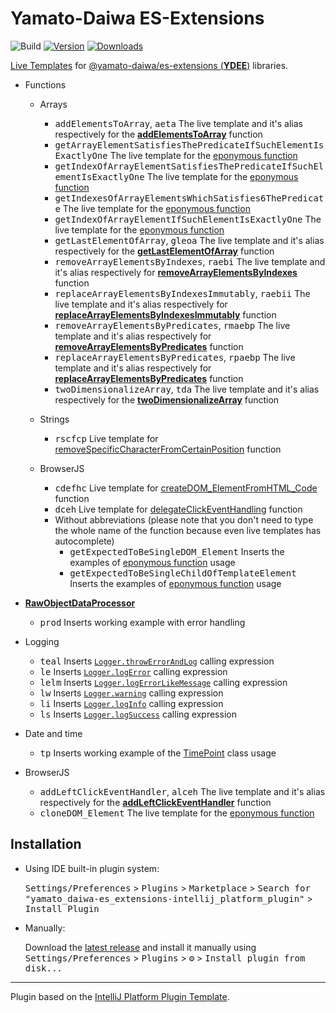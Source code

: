 # Yamato-Daiwa ES-Extensions

![Build](https://github.com/TokugawaTakeshi/yamato_daiwa-es_extensions-intellij_platform_plugin/workflows/Build/badge.svg)
[![Version](https://img.shields.io/jetbrains/plugin/v/17638.svg)](https://plugins.jetbrains.com/plugin/PLUGIN_ID)
[![Downloads](https://img.shields.io/jetbrains/plugin/d/17638.svg)](https://plugins.jetbrains.com/plugin/PLUGIN_ID)

<!-- Plugin description -->

[Live Templates](https://www.jetbrains.com/help/idea/using-live-templates.html) for 
[@yamato-daiwa/es-extensions (**YDEE**)](https://github.com/TokugawaTakeshi/Yamato-Daiwa-ES-Extensions#readme) libraries.

* Functions
  * Arrays
    * <kbd>addElementsToArray</kbd>, <kbd>aeta</kbd> The live template and it's alias respectively for the [**addElementsToArray**](https://ee.yamato-daiwa.com/CoreLibrary/Functionality/Arrays/addElementsToArray/addElementsToArray.english.html) function
    * <kbd>getArrayElementSatisfiesThePredicateIfSuchElementIsExactlyOne</kbd> The live template for the [eponymous function](https://github.com/TokugawaTakeshi/Yamato-Daiwa-ES-Extensions/blob/master/CoreLibrary/Package/Documentation/Arrays/getArrayElementSatisfiesThePredicateIfSuchElementIsExactlyOne/getArrayElementSatisfiesThePredicateIfSuchElementIsExactlyOne.md)
    * <kbd>getIndexOfArrayElementSatisfiesThePredicateIfSuchElementIsExactlyOne</kbd> The live template for the [eponymous function](https://github.com/TokugawaTakeshi/Yamato-Daiwa-ES-Extensions/tree/master/CoreLibrary/Package/Documentation/Arrays/getIndexOfArrayElementSatisfiesThePredicateIfSuchElementIsExactlyOne/getIndexOfArrayElementSatisfiesThePredicateIfSuchElementIsExactlyOne.md)
    * <kbd>getIndexesOfArrayElementsWhichSatisfies6ThePredicate</kbd> The live template for the [eponymous function](https://github.com/TokugawaTakeshi/Yamato-Daiwa-ES-Extensions/blob/master/CoreLibrary/Package/Documentation/Arrays/getIndexesOfArrayElementsWhichSatisfiesThePredicate/getIndexesOfArrayElementsWhichSatisfiesThePredicate.md)
    * <kbd>getIndexOfArrayElementIfSuchElementIsExactlyOne</kbd> The live template for the [eponymous function](https://github.com/TokugawaTakeshi/Yamato-Daiwa-ES-Extensions/blob/master/CoreLibrary/Package/Documentation/Arrays/getIndexOfArrayElementSatisfiesThePredicateIfSuchElementIsExactlyOne/getIndexOfArrayElementSatisfiesThePredicateIfSuchElementIsExactlyOne.md)
    * <kbd>getLastElementOfArray</kbd>, <kbd>gleoa</kbd> The live template and it's alias respectively for the [**getLastElementOfArray**](https://ee.yamato-daiwa.com/CoreLibrary/Functionality/Arrays/getLastElementOfArray/getLastElementOfArray.english.html) function
    * <kbd>removeArrayElementsByIndexes</kbd>, <kbd>raebi</kbd> The live template and it's alias respectively for [**removeArrayElementsByIndexes**](https://github.com/TokugawaTakeshi/Yamato-Daiwa-ES-Extensions/tree/master/CoreLibrary/Package/Documentation/Arrays/removeArrayElementsByIndexes/removeArrayElementsByIndexes.md) function
    * <kbd>replaceArrayElementsByIndexesImmutably</kbd>, <kbd>raebii</kbd> The live template and it's alias respectively for [**replaceArrayElementsByIndexesImmutably**](https://github.com/TokugawaTakeshi/Yamato-Daiwa-ES-Extensions/tree/master/CoreLibrary/Package/Documentation/Arrays/replaceArrayElementsByIndexesImmutably/replaceArrayElementsByIndexesImmutably.md) function
    * <kbd>removeArrayElementsByPredicates</kbd>, <kbd>rmaebp</kbd> The live template and it's alias respectively for [**removeArrayElementsByPredicates**](https://github.com/TokugawaTakeshi/Yamato-Daiwa-ES-Extensions/tree/master/CoreLibrary/Package/Documentation/Arrays/removeArrayElementsByPredicates/removeArrayElementsByPredicates.md) function
    * <kbd>replaceArrayElementsByPredicates</kbd>, <kbd>rpaebp</kbd> The live template and it's alias respectively for [**replaceArrayElementsByPredicates**](https://github.com/TokugawaTakeshi/Yamato-Daiwa-ES-Extensions/blob/master/CoreLibrary/Package/Documentation/Arrays/replaceArrayElementsByPredicates/replaceArrayElementsByPredicates.md) function
    * <kbd>twoDimensionalizeArray</kbd>, <kbd>tda</kbd> The live template and it's alias respectively for the [**twoDimensionalizeArray**](https://github.com/TokugawaTakeshi/Yamato-Daiwa-ES-Extensions/blob/master/CoreLibrary/Package/Documentation/Arrays/twoDimensionalizeArray.md) function

  * Strings
    * <kbd>rscfcp</kbd> Live template for [removeSpecificCharacterFromCertainPosition](https://github.com/TokugawaTakeshi/Yamato-Daiwa-ES-Extensions/blob/master/CoreLibrary/Package/Documentation/Strings/removeSpecificCharacterFromCertainPosition.md) function 
  * BrowserJS
    * <kbd>cdefhc</kbd> Live template for [createDOM_ElementFromHTML_Code](https://github.com/TokugawaTakeshi/Yamato-Daiwa-ES-Extensions/blob/master/BrowserJS/Package/Documentation/DOM/createDOM_ElementFromHTML_Code.md) function
    * <kbd>dceh</kbd> Live template for [delegateClickEventHandling](https://github.com/TokugawaTakeshi/Yamato-Daiwa-ES-Extensions/blob/master/BrowserJS/Package/Documentation/DOM/delegateClickEventHandling.md) function
    * Without abbreviations (please note that you don't need to type the whole name of the function because even live templates has autocomplete)
      * <kbd>getExpectedToBeSingleDOM_Element</kbd> Inserts the examples of [eponymous function](https://github.com/TokugawaTakeshi/Yamato-Daiwa-ES-Extensions/blob/master/BrowserJS/Package/Documentation/DOM/getExpectedToBeSingleDOM_Element.md) usage
      * <kbd>getExpectedToBeSingleChildOfTemplateElement</kbd> Inserts the examples of [eponymous function](https://github.com/TokugawaTakeshi/Yamato-Daiwa-ES-Extensions/blob/master/BrowserJS/Package/Documentation/DOM/getExpectedToBeSingleChildOfTemplateElement.md) usage

* [**RawObjectDataProcessor**](https://github.com/TokugawaTakeshi/Yamato-Daiwa-ES-Extensions/blob/master/CoreLibrary/Package/Documentation/RawObjectDataProcessor/RawObjectDataProcessor.md#rawobjectdataprocessor)
  * <kbd>prod</kbd> Inserts working example with error handling
  
* Logging
  * <kbd>teal</kbd> Inserts [`Logger.throwErrorAndLog`](https://github.com/TokugawaTakeshi/yamato_daiwa-es_extensions/blob/master/Documentation/Logging/Logger/Logger.md#throwerrorandlog-throw-the-error-and-make-log) calling expression
  * <kbd>le</kbd> Inserts [`Logger.logError`](https://github.com/TokugawaTakeshi/yamato_daiwa-es_extensions/blob/master/Documentation/Logging/Logger/Logger.md#logerror-error-logging-without-throwing) calling expression
  * <kbd>lelm</kbd> Inserts [`Logger.logErrorLikeMessage`](https://github.com/TokugawaTakeshi/yamato_daiwa-es_extensions/blob/master/Documentation/Logging/Logger/Logger.md#logerrorlikemessage-logging-of-the-message-with-error-highlight-and-to-errors-stream) calling expression
  * <kbd>lw</kbd> Inserts [`Logger.warning`](https://github.com/TokugawaTakeshi/yamato_daiwa-es_extensions/blob/master/Documentation/Logging/Logger/Logger.md#logwarning-logging-of-the-warnings) calling expression
  * <kbd>li</kbd> Inserts [`Logger.logInfo`](https://github.com/TokugawaTakeshi/yamato_daiwa-es_extensions/blob/master/Documentation/Logging/Logger/Logger.md#loginfo-logging-of-the-other-messages) calling expression
  * <kbd>ls</kbd> Inserts [`Logger.logSuccess`](https://github.com/TokugawaTakeshi/yamato_daiwa-es_extensions/blob/master/Documentation/Logging/Logger/Logger.md#logsuccess-logging-of-the-success-message) calling expression
  
* Date and time
  * <kbd>tp</kbd> Inserts working example of the [TimePoint](https://github.com/TokugawaTakeshi/Yamato-Daiwa-ES-Extensions/blob/master/CoreLibrary/Package/Documentation/DateTime/TimePoint.md) class usage

* BrowserJS
  * <kbd>addLeftClickEventHandler</kbd>, <kbd>alceh</kbd> The live template and it's alias respectively for the [**addLeftClickEventHandler**](https://github.com/TokugawaTakeshi/Yamato-Daiwa-ES-Extensions/blob/master/BrowserJS/Package/Documentation/EventsHandling/addLeftClickEventHandler.md) function
  * <kbd>cloneDOM_Element</kbd> The live template for the [eponymous function](https://github.com/TokugawaTakeshi/Yamato-Daiwa-ES-Extensions/blob/master/BrowserJS/Package/Documentation/DOM/cloneDOM_Element.md)

<!-- Plugin description end -->


## Installation

- Using IDE built-in plugin system:
  
  <kbd>Settings/Preferences</kbd> > <kbd>Plugins</kbd> > <kbd>Marketplace</kbd> > <kbd>Search for "yamato_daiwa-es_extensions-intellij_platform_plugin"</kbd> >
  <kbd>Install Plugin</kbd>
  
- Manually:

  Download the [latest release](https://github.com/TokugawaTakeshi/yamato_daiwa-es_extensions-intellij_platform_plugin/releases/latest) and install it manually using
  <kbd>Settings/Preferences</kbd> > <kbd>Plugins</kbd> > <kbd>⚙️</kbd> > <kbd>Install plugin from disk...</kbd>


---
Plugin based on the [IntelliJ Platform Plugin Template][template].

[template]: https://github.com/JetBrains/intellij-platform-plugin-template
